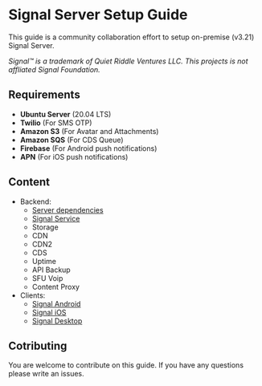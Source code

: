 # Signal Server Setup Guide

This guide is a community collaboration effort to setup on-premise (v3.21) Signal Server.

*Signal™ is a trademark of Quiet Riddle Ventures LLC. This projects is not affliated Signal Foundation.*

## Requirements
* **Ubuntu Server** (20.04 LTS)
* **Twilio** (For SMS OTP)
* **Amazon S3** (For Avatar and Attachments)
* **Amazon SQS** (For CDS Queue)
* **Firebase** (For Android push notifications)
* **APN** (For iOS push notifications)

## Content
* Backend:
    * [Server dependencies](https://github.com/aqnouch/signal-docker-dependencies)
    * [Signal Service](../master/signal-server)
    * Storage
    * CDN
    * CDN2
    * CDS
    * Uptime
    * API Backup
    * SFU Voip
    * Content Proxy
* Clients:
    * [Signal Android](../master/signal-android)
    * [Signal iOS](../master/signal-ios)
    * [Signal Desktop](../master/signal-desktop)

## Cotributing
You are welcome to contribute on this guide. If you have any questions please write an issues.
